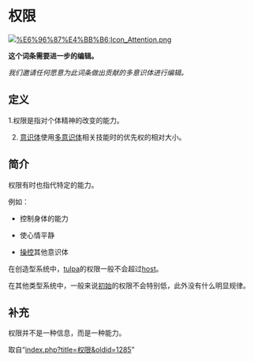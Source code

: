 <!-- Source: 权限 -->

# 权限

![](images/thumb/0/03/Icon_Attention.png/60px-Icon_Attention.png)[%E6%96%87%E4%BB%B6:Icon_Attention.png](%E6%96%87%E4%BB%B6:Icon_Attention.png)

**这个词条需要进一步的编辑。**

_我们邀请任何愿意为此词条做出贡献的多意识体进行编辑。_

## 定义

1.权限是指对个体精神的改变的能力。

2. [意识体](%E6%84%8F%E8%AF%86%E4%BD%93)使用[多意识体](%E5%A4%9A%E6%84%8F%E8%AF%86%E4%BD%93)相关技能时的优先权的相对大小。

## 简介

权限有时也指代特定的能力。

例如：

- 控制身体的能力

- 使心情平静

- [操控](%E6%93%8D%E6%8E%A7)其他意识体

在创造型系统中，[tulpa](Tulpa)的权限一般不会超过[host](Host)。

在其他类型系统中，一般来说[初始](%E5%88%9D%E5%A7%8B%E4%BA%BA%E6%A0%BC)的权限不会特别低，此外没有什么明显规律。

## 补充

权限并不是一种信息，而是一种能力。

取自“[index.php?title=权限&oldid=1285](index.php?title=%E6%9D%83%E9%99%90&oldid=1285)”
